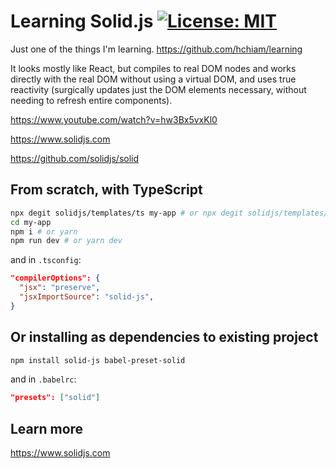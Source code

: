 # Learning Solid.js [![License: MIT](https://img.shields.io/badge/License-MIT-yellow.svg?style=for-the-badge)](https://github.com/hchiam/learning-template/blob/main/LICENSE)

Just one of the things I'm learning. https://github.com/hchiam/learning

It looks mostly like React, but compiles to real DOM nodes and works directly with the real DOM without using a virtual DOM, and uses true reactivity (surgically updates just the DOM elements necessary, without needing to refresh entire components).

<!-- Add reference link(s) here -->

https://www.youtube.com/watch?v=hw3Bx5vxKl0

https://www.solidjs.com

https://github.com/solidjs/solid

## From scratch, with TypeScript

```sh
npx degit solidjs/templates/ts my-app # or npx degit solidjs/templates/js my-app
cd my-app
npm i # or yarn
npm run dev # or yarn dev
```

and in `.tsconfig`:

```json
"compilerOptions": {
  "jsx": "preserve",
  "jsxImportSource": "solid-js",
}
```

## Or installing as dependencies to existing project

```sh
npm install solid-js babel-preset-solid
```

and in `.babelrc`:

```json
"presets": ["solid"]
```

<!-- ## Starting by testing out this repo

Using [`yarn`](https://github.com/hchiam/learning-yarn): (triple-click to select all)

```bash
git clone https://github.com/hchiam/learning-solid.git && cd learning-solid && yarn; # and then ...
```

Or with `npm`: (triple-click to select all)

```bash
git clone https://github.com/hchiam/learning-solid.git && cd learning-solid && npm install; # and then ...
``` -->

## Learn more

https://www.solidjs.com
